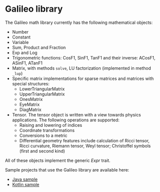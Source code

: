 # Galileo library

The Galileo math library currently has the following mathematical objects:
* Number
* Constant
* Variable
* Sum, Product and Fraction
* Exp and Log
* Trigonometric functions: CosF1, SinF1, TanF1 and their inverse: ACosF1, ASinF1, ATanF1
* Matrix, with methods `solve`, LU factorization (implemented in method `_lup`)
* Specific matrix implementations for sparse matrices and matrices with special structures:
  * LowerTriangularMatrix
  * UpperTriangularMatrix
  * OnesMatrix
  * EyeMatrix
  * DiagMatrix
* Tensor. The tensor object is written with a view towards physics applications. The following operations are supported:
  * Raising and lowering of indices
  * Coordinate transformations
  * Conversions to a metric
  * Differential geometry features include calculation of Ricci tensor, Ricci curvature, Riemann tensor, Weyl tensor; Christoffel symbols (first and second kind)

All of these objects implement the generic _Expr_ trait.

Sample projects that use the Galileo library are available here:
* [Java sample](https://github.com/cascala/galileo-sample-java)
* [Kotlin sample](https://github.com/cascala/galileo-sample-kotlin)
